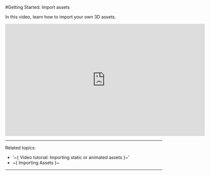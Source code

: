 ﻿#Getting Started: Import assets

In this video, learn how to import your own 3D assets.

<iframe width="640" height="360" src="https://www.youtube.com/embed/54O9mTQyClQ" frameborder="0" allowfullscreen></iframe>

---
Related topics:
- '~{ Video tutorial: Importing static or animated assets }~'
- ~{ Importing Assets }~
---
